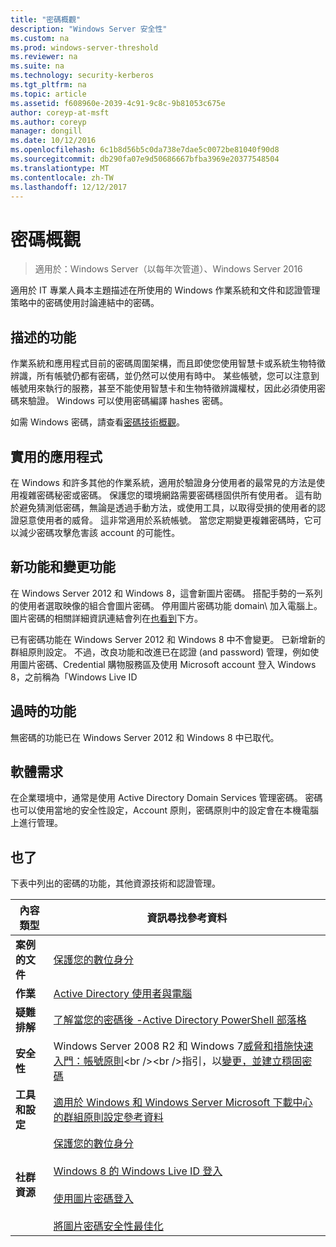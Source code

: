 ```yaml
---
title: "密碼概觀"
description: "Windows Server 安全性"
ms.custom: na
ms.prod: windows-server-threshold
ms.reviewer: na
ms.suite: na
ms.technology: security-kerberos
ms.tgt_pltfrm: na
ms.topic: article
ms.assetid: f608960e-2039-4c91-9c8c-9b81053c675e
author: coreyp-at-msft
ms.author: coreyp
manager: dongill
ms.date: 10/12/2016
ms.openlocfilehash: 6c1b8d56b5c0da738e7dae5c0072be81040f90d8
ms.sourcegitcommit: db290fa07e9d50686667bfba3969e20377548504
ms.translationtype: MT
ms.contentlocale: zh-TW
ms.lasthandoff: 12/12/2017
---
```

# <a name="passwords-overview"></a>密碼概觀

>適用於：Windows Server（以每年次管道）、Windows Server 2016

適用於 IT 專業人員本主題描述在所使用的 Windows 作業系統和文件和認證管理策略中的密碼使用討論連結中的密碼。

## <a name="BKMK_OVER"></a>描述的功能
作業系統和應用程式目前的密碼周圍架構，而且即使您使用智慧卡或系統生物特徵辨識，所有帳號仍都有密碼，並仍然可以使用有時中。 某些帳號，您可以注意到帳號用來執行的服務，甚至不能使用智慧卡和生物特徵辨識權杖，因此必須使用密碼來驗證。 Windows 可以使用密碼編譯 hashes 密碼。

如需 Windows 密碼，請查看[密碼技術概觀](https://technet.microsoft.com/library/hh994558(WS.10).aspx)。

## <a name="BKMK_APP"></a>實用的應用程式
在 Windows 和許多其他的作業系統，適用於驗證身分使用者的最常見的方法是使用複雜密碼秘密或密碼。 保護您的環境網路需要密碼穩固供所有使用者。 這有助於避免猜測低密碼，無論是透過手動方法，或使用工具，以取得受損的使用者的認證惡意使用者的威脅。 這非常適用於系統帳號。 當您定期變更複雜密碼時，它可以減少密碼攻擊危害該 account 的可能性。

## <a name="BKMK_NEW"></a>新功能和變更功能
在 Windows Server 2012 和 Windows 8，這會新圖片密碼。 搭配手勢的一系列的使用者選取映像的組合會圖片密碼。 停用圖片密碼功能 domain\ 加入電腦上。 圖片密碼的相關詳細資訊連結會列在[也看到](#BKMK_LINKS)下方。

已有密碼功能在 Windows Server 2012 和 Windows 8 中不會變更。 已新增新的群組原則設定。 不過，改良功能和改進已在認證 \(and password\) 管理，例如使用圖片密碼、Credential 購物服務區及使用 Microsoft account 登入 Windows 8，之前稱為「Windows Live ID

## <a name="BKMK_DEP"></a>過時的功能
無密碼的功能已在 Windows Server 2012 和 Windows 8 中已取代。

## <a name="BKMK_SOFT"></a>軟體需求
在企業環境中，通常是使用 Active Directory Domain Services 管理密碼。 密碼也可以使用當地的安全性設定，Account 原則，密碼原則中的設定會在本機電腦上進行管理。

## <a name="BKMK_LINKS"></a>也了
下表中列出的密碼的功能，其他資源技術和認證管理。

|內容類型|資訊尋找參考資料|
|--------|-------|
|**案例的文件**|[保護您的數位身分](http://blogs.msdn.com/b/b8/archive/2011/12/14/protecting-your-digital-identity.aspx)|
|**作業**|[Active Directory 使用者與電腦](https://technet.microsoft.com/library/cc754217.aspx)|
|**疑難排解**|[了解當您的密碼後 \-Active Directory PowerShell 部落格](http://blogs.msdn.com/b/adpowershell/archive/2010/08/09/9970198.aspx)|
|**安全性**| Windows Server 2008 R2 和 Windows 7[威脅和措施快速入門：帳號原則](https://technet.microsoft.com/library/hh125920(v=ws.10).aspx)<br /><br />指引，以[變更，並建立穩固密碼](https://www.microsoft.com/security/online-privacy/passwords-create.aspx)|
|**工具和設定**|[適用於 Windows 和 Windows Server Microsoft 下載中心的群組原則設定參考資料](https://www.microsoft.com/download/en/details.aspx?amp;displaylang=en&displaylang=en&id=25250)|
|**社群資源**|[保護您的數位身分](http://blogs.msdn.com/b/b8/archive/2011/12/14/protecting-your-digital-identity.aspx)<br /><br />[Windows 8 的 Windows Live ID 登入](http://blogs.msdn.com/b/b8/archive/2011/09/26/signing-in-to-windows-8-with-a-windows-live-id.aspx)<br /><br />[使用圖片密碼登入](http://blogs.msdn.com/b/b8/archive/2011/12/16/signing-in-with-a-picture-password.aspx)<br /><br />[將圖片密碼安全性最佳化](http://blogs.msdn.com/b/b8/archive/2011/12/19/optimizing-picture-password-security.aspx)|


